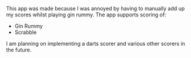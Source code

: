This app was made because I was annoyed by having to manually add up my scores whilst playing gin rummy.
The app supports scoring of:
- Gin Rummy
- Scrabble

I am planning on implementing a darts scorer and various other scorers in the future.
